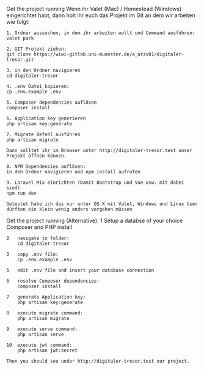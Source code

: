 Get the project running
    Wenn ihr Valet (Mac) / Homestead (Windows) eingerichtet habt, dann holt ihr euch das Projekt im Git an dem wir arbeiten wie folgt:
    
    1. Ordner aussuchen, in dem ihr arbeiten wollt und Command ausführen:
    valet park
    
    2. GIT Projekt ziehen:
    git clone https://wiwi-gitlab.uni-muenster.de/a_arzv01/digitaler-tresor.git
    
    3. in den Ordner navigieren
    cd digitaler-tresor
    
    4. .env Datei kopieren:
    cp .env.example .env
    
    5. Composer dependencies auflösen
    composer install
    
    6. Application key generieren
    php artisan key:generate
    
    7. Migrate Befehl ausführen
    php artisan migrate
    
    Dann solltet ihr im Browser unter http://digitaler-tresor.test unser Projekt öffnen können.
    
    8. NPM Dependencies auflösen:
    in den Ordner navigieren und npm install aufrufen
    
    9. Laravel Mix einrichten (Damit Bootstrap und Vue usw. mit dabei sind)
    npm run dev 
    
    Getestet habe ich das nur unter OS X mit Valet, Windows und Linux User dürften ein klein wenig anders vorgehen müssen


Get the project running (Alternative):
	1  	Setup a databse of your choice
		Composer and PHP install

	2   navigate to folder:
		cd digitaler-tresor

	3   copy .env file:
		cp .env.example .env
		
	5	edit .env file and insert your database connection

	6   resolve Composer dependencies:
		composer install

	7   generate Application key:
		php artisan key:generate

	8   execute migrate command:
		php artisan migrate
		
	9	execute serve command:
		php artisan serve

    10  execute jwt command:
        php artisan jwt:secret
		
	Then you should see under http://digitaler-tresor.test our project.